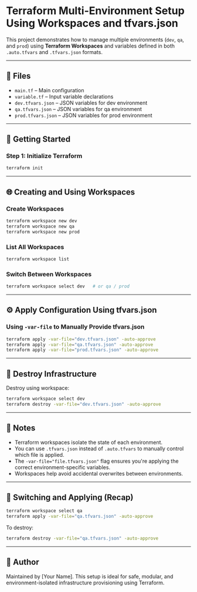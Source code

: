 # Terraform Multi-Environment Setup Using Workspaces and tfvars.json

This project demonstrates how to manage multiple environments (`dev`, `qa`, and `prod`) using **Terraform Workspaces** and variables defined in both `.auto.tfvars` and `.tfvars.json` formats.

---

## 📁 Files

- `main.tf` – Main configuration
- `variable.tf` – Input variable declarations
- `dev.tfvars.json` – JSON variables for dev environment
- `qa.tfvars.json` – JSON variables for qa environment
- `prod.tfvars.json` – JSON variables for prod environment

---

## 🚀 Getting Started

### Step 1: Initialize Terraform

```bash
terraform init
```

---

## 🌐 Creating and Using Workspaces

### Create Workspaces

```bash
terraform workspace new dev
terraform workspace new qa
terraform workspace new prod
```

### List All Workspaces

```bash
terraform workspace list
```

### Switch Between Workspaces

```bash
terraform workspace select dev   # or qa / prod
```

---

## ⚙️ Apply Configuration Using tfvars.json

### Using `-var-file` to Manually Provide tfvars.json

```bash
terraform apply -var-file="dev.tfvars.json" -auto-approve
terraform apply -var-file="qa.tfvars.json" -auto-approve
terraform apply -var-file="prod.tfvars.json" -auto-approve
```

---

## 🧹 Destroy Infrastructure

Destroy using workspace:

```bash
terraform workspace select dev
terraform destroy -var-file="dev.tfvars.json" -auto-approve
```

---

## 📌 Notes

- Terraform workspaces isolate the state of each environment.
- You can use `.tfvars.json` instead of `.auto.tfvars` to manually control which file is applied.
- The `-var-file="file.tfvars.json"` flag ensures you're applying the correct environment-specific variables.
- Workspaces help avoid accidental overwrites between environments.

---

## 🔁 Switching and Applying (Recap)

```bash
terraform workspace select qa
terraform apply -var-file="qa.tfvars.json" -auto-approve
```

To destroy:

```bash
terraform destroy -var-file="qa.tfvars.json" -auto-approve
```

---

## 👤 Author

Maintained by [Your Name]. This setup is ideal for safe, modular, and environment-isolated infrastructure provisioning using Terraform.
